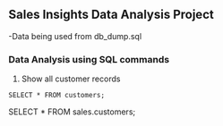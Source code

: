 ## Sales Insights Data Analysis Project 
-Data being used from db_dump.sql 
### Data Analysis using SQL commands 
1. Show all customer records 

`SELECT * FROM customers;`

SELECT * FROM sales.customers;
